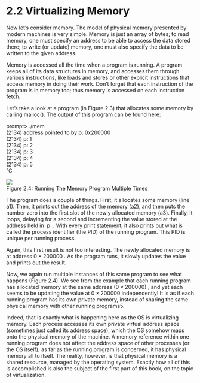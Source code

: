 # 2.2 Virtualizing Memory  

Now let’s consider memory. The model of physical memory presented by modern machines is very simple. Memory is just an array of bytes; to read memory, one must specify an address to be able to access the data stored there; to write (or update) memory, one must also specify the data to be written to the given address.  

Memory is accessed all the time when a program is running. A program keeps all of its data structures in memory, and accesses them through various instructions, like loads and stores or other explicit instructions that access memory in doing their work. Don’t forget that each instruction of the program is in memory too; thus memory is accessed on each instruction fetch.  

Let’s take a look at a program (in Figure 2.3) that allocates some memory by calling malloc(). The output of this program can be found here:  

prompt> ./mem   
(2134) address pointed to by p: 0x200000   
(2134) p: 1   
(2134) p: 2   
(2134) p: 3   
(2134) p: 4   
(2134) p: 5   
ˆC  

![](images/03380dcff89419c1b4544e5faa1194469280ccf8588fbb4980303f775fe61421.jpg)  
Figure 2.4: Running The Memory Program Multiple Times  

The program does a couple of things. First, it allocates some memory (line a1). Then, it prints out the address of the memory (a2), and then puts the number zero into the first slot of the newly allocated memory (a3). Finally, it loops, delaying for a second and incrementing the value stored at the address held in $\mathrm { ~ p ~ }$ . With every print statement, it also prints out what is called the process identifier (the PID) of the running program. This PID is unique per running process.  

Again, this first result is not too interesting. The newly allocated memory is at address $0 \times 2 0 0 0 0 0$ . As the program runs, it slowly updates the value and prints out the result.  

Now, we again run multiple instances of this same program to see what happens (Figure 2.4). We see from the example that each running program has allocated memory at the same address $( 0 \times 2 0 0 0 0 0 )$ , and yet each seems to be updating the value at $0 \times 2 0 0 0 0 0$ independently! It is as if each running program has its own private memory, instead of sharing the same physical memory with other running programs5.  

Indeed, that is exactly what is happening here as the OS is virtualizing memory. Each process accesses its own private virtual address space (sometimes just called its address space), which the OS somehow maps onto the physical memory of the machine. A memory reference within one running program does not affect the address space of other processes (or the OS itself); as far as the running program is concerned, it has physical memory all to itself. The reality, however, is that physical memory is a shared resource, managed by the operating system. Exactly how all of this is accomplished is also the subject of the first part of this book, on the topic of virtualization.  

